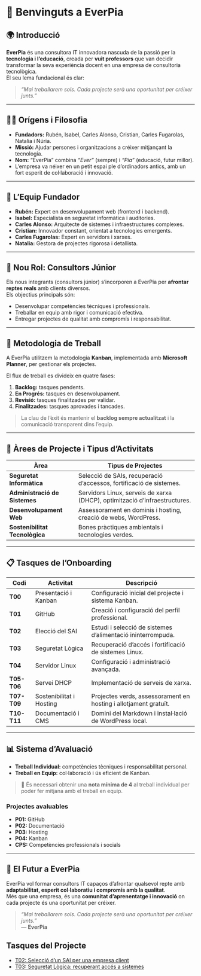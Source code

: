 # 🧭 Benvinguts a EverPia

## 🌍 Introducció
**EverPia** és una consultora IT innovadora nascuda de la passió per la **tecnologia i l’educació**, creada per **vuit professors** que van decidir transformar la seva experiència docent en una empresa de consultoria tecnològica.  
El seu lema fundacional és clar:  
> *“Mai treballarem sols. Cada projecte serà una oportunitat per créixer junts.”*

---

## 🧑‍💻 Orígens i Filosofia
- **Fundadors:** Rubén, Isabel, Carles Alonso, Cristian, Carles Fugarolas, Natalia i Núria.  
- **Missió:** Ajudar persones i organitzacions a créixer mitjançant la tecnologia.  
- **Nom:** “EverPia” combina *“Ever”* (sempre) i *“Pia”* (educació, futur millor).  
- L’empresa va néixer en un petit espai ple d’ordinadors antics, amb un fort esperit de col·laboració i innovació.

---

## 👥 L’Equip Fundador
- **Rubén:** Expert en desenvolupament web (frontend i backend).  
- **Isabel:** Especialista en seguretat informàtica i auditories.  
- **Carles Alonso:** Arquitecte de sistemes i infraestructures complexes.  
- **Cristian:** Innovador constant, orientat a tecnologies emergents.  
- **Carles Fugarolas:** Expert en servidors i xarxes.  
- **Natalia:** Gestora de projectes rigorosa i detallista.

---

## 🚀 Nou Rol: Consultors Júnior
Els nous integrants (consultors júnior) s’incorporen a EverPia per **afrontar reptes reals** amb clients diversos.  
Els objectius principals són:
- Desenvolupar competències tècniques i professionals.  
- Treballar en equip amb rigor i comunicació efectiva.  
- Entregar projectes de qualitat amb compromís i responsabilitat.

---

## 🧩 Metodologia de Treball
A EverPia utilitzem la metodologia **Kanban**, implementada amb **Microsoft Planner**, per gestionar els projectes.

El flux de treball es divideix en quatre fases:
1. **Backlog:** tasques pendents.  
2. **En Progrés:** tasques en desenvolupament.  
3. **Revisió:** tasques finalitzades per validar.  
4. **Finalitzades:** tasques aprovades i tancades.  

> La clau de l’èxit és mantenir el **backlog sempre actualitzat** i la comunicació transparent dins l’equip.

---

## 🧮 Àrees de Projecte i Tipus d’Activitats

| Àrea | Tipus de Projectes |
|------|--------------------|
| **Seguretat Informàtica** | Selecció de SAIs, recuperació d’accessos, fortificació de sistemes. |
| **Administració de Sistemes** | Servidors Linux, serveis de xarxa (DHCP), optimització d’infraestructures. |
| **Desenvolupament Web** | Assessorament en dominis i hosting, creació de webs, WordPress. |
| **Sostenibilitat Tecnològica** | Bones pràctiques ambientals i tecnologies verdes. |

---

## 📋 Tasques de l’Onboarding

| Codi | Activitat | Descripció |
|------|------------|------------|
| **T00** | Presentació i Kanban | Configuració inicial del projecte i sistema Kanban. |
| **T01** | GitHub | Creació i configuració del perfil professional. |
| **T02** | Elecció del SAI | Estudi i selecció de sistemes d’alimentació ininterrompuda. |
| **T03** | Seguretat Lògica | Recuperació d’accés i fortificació de sistemes Linux. |
| **T04** | Servidor Linux | Configuració i administració avançada. |
| **T05-T06** | Servei DHCP | Implementació de serveis de xarxa. |
| **T07-T09** | Sostenibilitat i Hosting | Projectes verds, assessorament en hosting i allotjament gratuït. |
| **T10-T11** | Documentació i CMS | Domini del Markdown i instal·lació de WordPress local. |

---

## 📊 Sistema d’Avaluació

- **Treball Individual:** competències tècniques i responsabilitat personal.  
- **Treball en Equip:** col·laboració i ús eficient de Kanban.  

> 📝 És necessari obtenir una **nota mínima de 4** al treball individual per poder fer mitjana amb el treball en equip.

### Projectes avaluables
- **P01:** GitHub  
- **P02:** Documentació  
- **P03:** Hosting  
- **P04:** Kanban  
- **CPS:** Competències professionals i socials  

---

## 🌟 El Futur a EverPia
EverPia vol formar consultors IT capaços d’afrontar qualsevol repte amb **adaptabilitat, esperit col·laboratiu i compromís amb la qualitat**.  
Més que una empresa, és una **comunitat d’aprenentatge i innovació** on cada projecte és una oportunitat per créixer.

> *“Mai treballarem sols. Cada projecte serà una oportunitat per créixer junts.”*  
> — **EverPia**

## Tasques del Projecte

  - [T02: Selecció d’un SAI per una empresa client](https://github.com/samalluis/Projecte2-EverPia/tree/main/T02%3A%20Selecci%C3%B3%20d%E2%80%99un%20SAI%20per%20una%20empresa%20client)
  - [T03: Seguretat Lògica: recuperant accés a sistemes](https://github.com/samalluis/Projecte2-EverPia/tree/main/T03%3A%20Seguretat%20L%C3%B2gica%3A%20recuperant%20acc%C3%A9s%20a%20sistemes)
    
